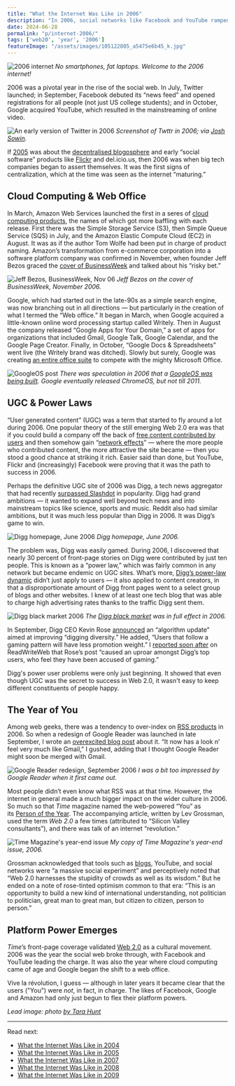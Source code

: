 ```yaml
---
title: "What the Internet Was Like in 2006"
description: "In 2006, social networks like Facebook and YouTube ramped up, Twitter was born, Amazon invented cloud computing, web geeks obsessed over RSS, and User Generated Content was king."
date: 2024-06-28
permalink: "p/internet-2006/"
tags: ['web20', 'year', '2006']
featureImage: "/assets/images/105122805_a5475e6b45_k.jpg"
---
```


![2006 internet](/assets/images/105122805_a5475e6b45_k.jpg)
*No smartphones, fat laptops. Welcome to the 2006 internet!*

2006 was a pivotal year in the rise of the social web. In July, Twitter launched; in September, Facebook debuted its “news feed” and opened registrations for all people (not just US college students); and in October, Google acquired YouTube, which resulted in the mainstreaming of online video.

![An early version of Twitter in 2006](/assets/images/twttr_2006.jpeg)
*Screenshot of Twttr in 2006; via [Josh Sowin](https://twitter.com/joshsowin/status/1050790921128697856/photo/1).*

If [2005](/p/internet-2005/) was about the [decentralised blogosphere](/p/2005-growth-of-web-20-and-rww/) and early “social software” products like [Flickr](/p/flickr-before-smartphones-and-instagram/) and del&#46;icio&#46;us, then 2006 was when big tech companies began to assert themselves. It was the first signs of centralization, which at the time was seen as the internet “maturing.”

## Cloud Computing &#38; Web Office

In March, Amazon Web Services launched the first in a seres of [cloud computing products](/p/018-birth-of-cloud-computing/), the names of which got more baffling with each release. First there was the Simple Storage Service (S3), then Simple Queue Service (SQS) in July, and the Amazon Elastic Compute Cloud (EC2) in August. It was as if the author Tom Wolfe had been put in charge of product naming. Amazon’s transformation from e-commerce corporation into a software platform company was confirmed in November, when founder Jeff Bezos graced the [cover of BusinessWeek](https://web.archive.org/web/20070101211233/http://www.businessweek.com/magazine/content/06_46/b4009001.htm) and talked about his “risky bet.”

![Jeff Bezos, BusinessWeek, Nov 06](/assets/images/bezos_businessweek_nov06.gif)
*Jeff Bezos on the cover of BusinessWeek, November 2006.*

Google, which had started out in the late-90s as a simple search engine, was now branching out in all directions — but particularly in the creation of what I termed the “Web office.” It began in March, when Google acquired a little-known online word processing startup called Writely. Then in August the company released “Google Apps for Your Domain,” a set of apps for organizations that included Gmail, Google Talk, Google Calendar, and the Google Page Creator. Finally, in October, “Google Docs & Spreadsheets” went live (the Writely brand was ditched). Slowly but surely, Google was creating [an entire office suite](/p/008-the-colors-of-web-20-party/) to compete with the mighty Microsoft Office.

![GoogleOS post](/assets/images/googleos_nov06c.png "GoogleOS post")
*There was speculation in 2006 that a [GoogleOS was being built](https://web.archive.org/web/20061214105139/http://www.readwriteweb.com/archives/googleos_what_to_expect.php). Google eventually released ChromeOS, but not till 2011.*

## UGC &#38; Power Laws

“User generated content” (UGC) was a term that started to fly around a lot during 2006. One popular theory of the still emerging Web 2.0 era was that if you could build a company off the back of [free content contributed by users](/p/003-the-first-web-20-conference-2004/) and then somehow gain “[network effects](/p/006-revving-up-2005-web-20-conference/)” — where the more people who contributed content, the more attractive the site became — then you stood a good chance at striking it rich. Easier said than done, but YouTube, Flickr and (increasingly) Facebook were proving that it was the path to success in 2006.

Perhaps the definitive UGC site of 2006 was Digg, a tech news aggregator that had recently [surpassed Slashdot](https://www.theguardian.com/technology/blog/2006/mar/20/diggovertakes) in popularity. Digg had grand ambitions — it wanted to expand well beyond tech news and into mainstream topics like science, sports and music. Reddit also had similar ambitions, but it was much less popular than Digg in 2006. It was Digg’s game to win.

![Digg homepage, June 2006](/assets/images/87da23ad-abcb-4eef-8f30-32df48607493_2096x1882.jpg "Digg homepage, June 2006")
*Digg homepage, June 2006.*

The problem was, Digg was easily gamed. During 2006, I discovered that nearly 30 percent of front-page stories on Digg were contributed by just ten people. This is known as a “power law,” which was fairly common in any network but became endemic on UGC sites. What’s more, [Digg’s power-law dynamic](/p/015-digg-power-laws-of-silicon-valley/) didn’t just apply to users — it also applied to content creators, in that a disproportionate amount of Digg front pages went to a select group of blogs and other websites. I knew of at least one tech blog that was able to charge high advertising rates thanks to the traffic Digg sent them.

![Digg black market 2006](/assets/images/usersubmitter_oct06.png)
*The [Digg black market](https://web.archive.org/web/20061017002923/http://www.readwriteweb.com/archives/digg_blackmarket.php) was in full effect in 2006.*

In September, Digg CEO Kevin Rose [announced](https://web.archive.org/web/20110718154904/http://diggtheblog.blogspot.com/2006/09/digg-friends.html) an “algorithm update” aimed at improving “digging diversity.” He added, “Users that follow a gaming pattern will have less promotion weight.” I [reported soon after](https://web.archive.org/web/20110812083757/http://www.readwriteweb.com/archives/digg_changes_quality_turmoil.php) on ReadWriteWeb that Rose’s post “caused an uproar amongst Digg’s top users, who feel they have been accused of gaming.”

Digg's power user problems were only just beginning. It showed that even though UGC was the secret to success in Web 2.0, it wasn't easy to keep different constituents of people happy.

## The Year of You

Among web geeks, there was a tendency to over-index on [RSS products](/p/009-richard-goes-to-yahoo/) in 2006. So when a redesign of Google Reader was launched in late September, I wrote an [overexcited blog post](https://web.archive.org/web/20070101025509/http://www.readwriteweb.com/archives/google_reader_redesign.php) about it. “It now has a look n’ feel very much like Gmail,” I gushed, adding that I thought Google Reader might soon be merged with Gmail. 

![Google Reader redesign, September 2006](/assets/images/google_reader_post_sep06.jpg)
*I was a bit too impressed by Google Reader when it first came out.*

Most people didn’t even know what RSS was at that time. However, the internet in general made a much bigger impact on the wider culture in 2006. So much so that *Time* magazine named the web-powered “You” as its [Person of the Year](https://web.archive.org/web/20061218205259/http://www.time.com/time/magazine/article/0%2C9171%2C1569514%2C00.html?aid=434&from=o&to=http://www.time.com/time/magazine/article/0,9171,1569514,00.html). The accompanying article, written by Lev Grossman, used the term *Web 2.0* a few times (attributed to “Silicon Valley consultants”), and there was talk of an internet “revolution.”

![Time Magazine's year-end issue](/assets/images/timemag_dec06.jpg)
*My copy of Time Magazine's year-end issue, 2006.*

Grossman acknowledged that tools such as [blogs](/p/002-the-early-years-of-readwriteweb/), YouTube, and social networks were “a massive social experiment” and perceptively noted that “Web 2.0 harnesses the stupidity of crowds as well as its wisdom.” But he ended on a note of rose-tinted optimism common to that era: “This is an opportunity to build a new kind of international understanding, not politician to politician, great man to great man, but citizen to citizen, person to person.”

## Platform Power Emerges

*Time*’s front-page coverage validated [Web 2.0](/p/019-web20-summit-2006-lou-reed/) as a cultural movement. 2006 was the year the social web broke through, with Facebook and YouTube leading the charge. It was also the year where cloud computing came of age and Google began the shift to a web office. 

Vive la révolution, I guess — although in later years it became clear that the users ("You") were *not*, in fact, in charge. The likes of Facebook, Google and Amazon had only just begun to flex their platform powers.

*Lead image: photo [by Tara Hunt](https://www.flickr.com/photos/missrogue/105122805)*

* * *

Read next: 
* [What the Internet Was Like in 2004](/p/internet-2004/)
* [What the Internet Was Like in 2005](/p/internet-2005/)
* [What the Internet Was Like in 2007](/p/internet-2007/)
* [What the Internet Was Like in 2008](/p/internet-2008/)
* [What the Internet Was Like in 2009](/p/internet-2009/)
